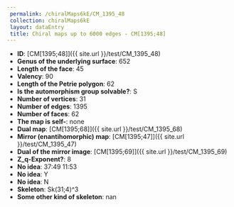 ```yaml
--- 
 permalink: /chiralMaps6kE/CM_1395_48 
 collection: chiralMaps6kE
 layout: dataEntry
 title: Chiral maps up to 6000 edges - CM[1395;48]
---
```


- **ID**: [CM[1395;48]]({{ site.url }}/test/CM_1395_48)
- **Genus of the underlying surface**: 652
- **Length of the face**: 45
- **Valency**: 90
- **Length of the Petrie polygon**: 62
- **Is the automorphism group solvable?**: S
- **Number of vertices**: 31
- **Number of edges**: 1395
- **Number of faces**: 62
- **The map is self-**: none
- **Dual map**: [CM[1395;68]]({{ site.url }}/test/CM_1395_68)
- **Mirror (enantihomorphic) map**: [CM[1395;47]]({{ site.url }}/test/CM_1395_47)
- **Dual of the mirror image**: [CM[1395;69]]({{ site.url }}/test/CM_1395_69)
- **Z_q-Exponent?**: 8
- **No idea**:  37:49 11:53
- **No idea**: Y
- **No idea**: N
- **Skeleton**: Sk(31;4)^3
- **Some other kind of skeleton**: nan
